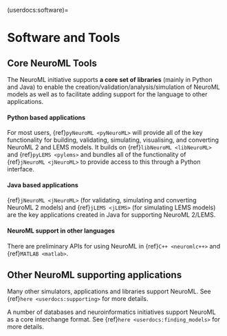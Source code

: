 (userdocs:software)=
# Software and Tools

## Core NeuroML Tools

The NeuroML initiative supports **a core set of libraries** (mainly in Python and Java) to enable the creation/validation/analysis/simulation of NeuroML models as well as to facilitate adding support for the language to other applications.  

#### Python based applications

For most users, {ref}`pyNeuroML <pyNeuroML>` will provide all of the key functionality for building, validating, simulating, visualising, and converting NeuroML 2 and LEMS models. It builds on {ref}`libNeuroML <libNeuroML>` and {ref}`pyLEMS <pylems>` and bundles all of the functionality of {ref}`jNeuroML <jNeuroML>` to provide access to this through a Python interface.


#### Java based applications

{ref}`jNeuroML <jNeuroML>` (for validating, simulating and converting NeuroML 2 models) and {ref}`jLEMS <jLEMS>` (for simulating LEMS models) are the key applications
created in Java for supporting NeuroML 2/LEMS.

#### NeuroML support in other languages

There are preliminary APIs for using NeuroML in {ref}`C++ <neuromlc++>` and {ref}`MATLAB <matlab>`.

## Other NeuroML supporting applications

Many other simulators, applications and libraries support NeuroML. See {ref}`here <userdocs:supporting>` for more details.

A number of databases and neuroinformatics initiatives support NeuroML as a core interchange format. See {ref}`here <userdocs:finding_models>` for more details.
